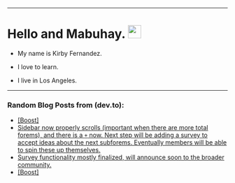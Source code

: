 
<img src="https://komarev.com/ghpvc/?username=kirbygit&style=flat-square&color=blue" alt=""/>

---
<h1>
  Hello and Mabuhay.
  <img src="https://media.giphy.com/media/hvRJCLFzcasrR4ia7z/giphy.gif" width="30px"/>
</h1>

- My name is Kirby Fernandez.

- I love to learn.

- I live in Los Angeles.

---

### Random Blog Posts from (dev.to):
<!-- BLOG-POST-LIST:START -->
- [[Boost]](https://dev.to/ben/-5enc)
- [Sidebar now properly scrolls &lpar;important when there are more total forems&rpar;, and there is a `+` now. Next step will be adding a survey to accept ideas about the next subforems. Eventually members will be able to spin these up themselves.](https://dev.to/ben/sidebar-now-properly-scrolls-important-when-there-are-more-total-forems-and-there-is-a--4ien)
- [Survey functionality mostly finalized, will announce soon to the broader community.](https://dev.to/ben/survey-functionality-mostly-finalized-will-announce-soon-to-the-broader-community-3kd7)
- [[Boost]](https://dev.to/ben/-2ob7)
<!-- BLOG-POST-LIST:END -->
